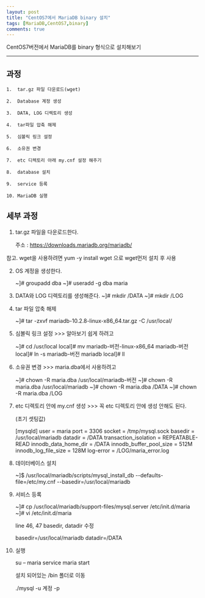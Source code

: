 ```yaml
---
layout: post
title: "CentOS7에서 MariaDB binary 설치"
tags: [MariaDB,CentOS7,binary]
comments: true
---
```


CentOS7버전에서 MariaDB를 binary 형식으로 설치해보기

---

## 과정

	1. 	tar.gz 파일 다운로드(wget)

	2. 	Database 계정 생성

	3. 	DATA, LOG 디렉토리 생성

	4. 	tar파일 압축 해제

	5. 	심볼릭 링크 설정

	6. 	소유권 변경

	7. 	etc 디렉토리 아래 my.cnf 설정 해주기

	8. 	database 설치

	9. 	service 등록

	10.	MariaDB 실행


## 세부 과정

1. tar.gz 파일을 다운로드한다.

	주소 : https://downloads.mariadb.org/mariadb/

 참고. wget을 사용하려면 yum -y install wget 으로 wget먼저 설치 후 사용

2. OS 계정을 생성한다.

	~]# groupadd dba
	~]# useradd -g dba maria

3. DATA와 LOG 디렉토리를 생성해준다.
	~]# mkdir /DATA
	~]# mkdir /LOG

4. tar 파일 압축 해제

	~]# tar -zxvf mariadb-10.2.8-linux-x86_64.tar.gz -C /usr/local/

5. 심볼릭 링크 설정 >>> 알아보기 쉽게 하려고

	~]# cd /usr/local
	local]# mv mariadb-버전-linux-x86_64 mariadb-버전
	local]# ln -s mariadb-버전 mariadb
	local]# ll

6.  소유권 변경 >>> maria.dba에서 사용하려고

	~]# chown -R maria.dba /usr/local/mariadb-버전
	~]# chown -R maria.dba /usr/local/mariadb
	~]# chown -R maria.dba /DATA
	~]# chown -R maria.dba /LOG

7. etc 디렉토리 안에 my.cnf 생성 >>> 꼭 etc 디렉토리 안에 생성 안해도 된다.
	
	(초기 셋팅값)
	
	[mysqld] 
	user = maria 
	port = 3306 
	socket = /tmp/mysql.sock 
	basedir = /usr/local/mariadb 
	datadir = /DATA 
	transaction_isolation = REPEATABLE-READ 
	innodb_data_home_dir = /DATA 
	innodb_buffer_pool_size = 512M 
	innodb_log_file_size = 128M 
	log-error = /LOG/maria_error.log

8. 데이터베이스 설치

	~]$ /usr/local/mariadb/scripts/mysql_install_db --defaults-file=/etc/my.cnf --basedir=/usr/local/mariadb

9. 서비스 등록

	~]# cp /usr/local/mariadb/support-files/mysql.server /etc/init.d/maria 
	~]# vi /etc/init.d/maria 

	line 46, 47 basedir, datadir 수정
	
	basedir=/usr/local/mariadb 
	datadir=/DATA

10. 실행

	su – maria
	service maria start

	설치 되어있는 /bin 폴더로 이동

	./mysql -u 계정 -p
